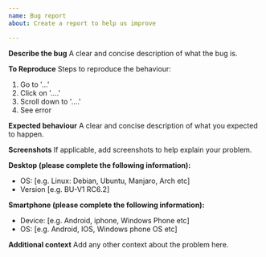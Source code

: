 ```yaml
---
name: Bug report
about: Create a report to help us improve

---
```


**Describe the bug**
A clear and concise description of what the bug is.

**To Reproduce**
Steps to reproduce the behaviour:
1. Go to '...'
2. Click on '....'
3. Scroll down to '....'
4. See error

**Expected behaviour**
A clear and concise description of what you expected to happen.

**Screenshots**
If applicable, add screenshots to help explain your problem.

**Desktop (please complete the following information):**
 - OS: [e.g. Linux: Debian, Ubuntu, Manjaro, Arch etc]
 - Version [e.g. BU-V1 RC6.2]

**Smartphone (please complete the following information):**
 - Device: [e.g. Android, iphone, Windows Phone etc]
 - OS: [e.g. Android, IOS, Windows phone OS etc]

**Additional context**
Add any other context about the problem here.
